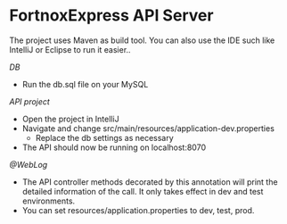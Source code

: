 # FortnoxExpress API Server

The project uses Maven as build tool. You can also use the IDE such like IntelliJ or Eclipse to run it easier..

*DB*

- Run the db.sql file on your MySQL

*API project*

- Open the project in IntelliJ
- Navigate and change src/main/resources/application-dev.properties
    - Replace the db settings as necessary
- The API should now be running on localhost:8070

*@WebLog*

- The API controller methods decorated by this annotation will print the detailed information of the call. It only takes effect in dev and test environments.
- You can set resources/application.properties to dev, test, prod.
